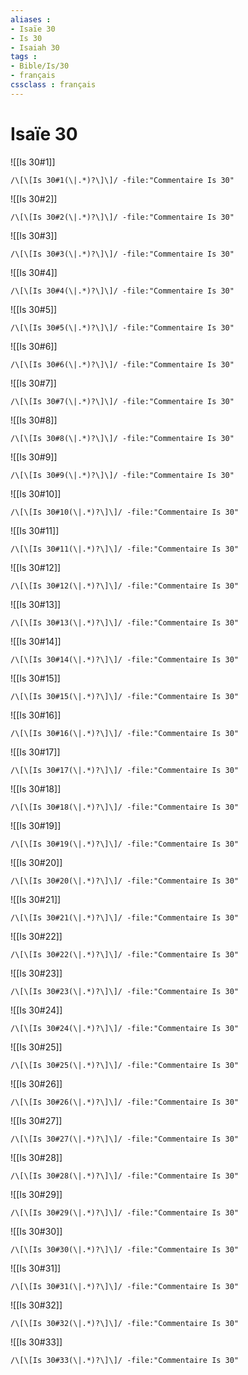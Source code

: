 ```yaml
---
aliases : 
- Isaïe 30
- Is 30
- Isaiah 30
tags : 
- Bible/Is/30
- français
cssclass : français
---
```


# Isaïe 30

![[Is 30#1]]

```query
/\[\[Is 30#1(\|.*)?\]\]/ -file:"Commentaire Is 30"
```

![[Is 30#2]]

```query
/\[\[Is 30#2(\|.*)?\]\]/ -file:"Commentaire Is 30"
```

![[Is 30#3]]

```query
/\[\[Is 30#3(\|.*)?\]\]/ -file:"Commentaire Is 30"
```

![[Is 30#4]]

```query
/\[\[Is 30#4(\|.*)?\]\]/ -file:"Commentaire Is 30"
```

![[Is 30#5]]

```query
/\[\[Is 30#5(\|.*)?\]\]/ -file:"Commentaire Is 30"
```

![[Is 30#6]]

```query
/\[\[Is 30#6(\|.*)?\]\]/ -file:"Commentaire Is 30"
```

![[Is 30#7]]

```query
/\[\[Is 30#7(\|.*)?\]\]/ -file:"Commentaire Is 30"
```

![[Is 30#8]]

```query
/\[\[Is 30#8(\|.*)?\]\]/ -file:"Commentaire Is 30"
```

![[Is 30#9]]

```query
/\[\[Is 30#9(\|.*)?\]\]/ -file:"Commentaire Is 30"
```

![[Is 30#10]]

```query
/\[\[Is 30#10(\|.*)?\]\]/ -file:"Commentaire Is 30"
```

![[Is 30#11]]

```query
/\[\[Is 30#11(\|.*)?\]\]/ -file:"Commentaire Is 30"
```

![[Is 30#12]]

```query
/\[\[Is 30#12(\|.*)?\]\]/ -file:"Commentaire Is 30"
```

![[Is 30#13]]

```query
/\[\[Is 30#13(\|.*)?\]\]/ -file:"Commentaire Is 30"
```

![[Is 30#14]]

```query
/\[\[Is 30#14(\|.*)?\]\]/ -file:"Commentaire Is 30"
```

![[Is 30#15]]

```query
/\[\[Is 30#15(\|.*)?\]\]/ -file:"Commentaire Is 30"
```

![[Is 30#16]]

```query
/\[\[Is 30#16(\|.*)?\]\]/ -file:"Commentaire Is 30"
```

![[Is 30#17]]

```query
/\[\[Is 30#17(\|.*)?\]\]/ -file:"Commentaire Is 30"
```

![[Is 30#18]]

```query
/\[\[Is 30#18(\|.*)?\]\]/ -file:"Commentaire Is 30"
```

![[Is 30#19]]

```query
/\[\[Is 30#19(\|.*)?\]\]/ -file:"Commentaire Is 30"
```

![[Is 30#20]]

```query
/\[\[Is 30#20(\|.*)?\]\]/ -file:"Commentaire Is 30"
```

![[Is 30#21]]

```query
/\[\[Is 30#21(\|.*)?\]\]/ -file:"Commentaire Is 30"
```

![[Is 30#22]]

```query
/\[\[Is 30#22(\|.*)?\]\]/ -file:"Commentaire Is 30"
```

![[Is 30#23]]

```query
/\[\[Is 30#23(\|.*)?\]\]/ -file:"Commentaire Is 30"
```

![[Is 30#24]]

```query
/\[\[Is 30#24(\|.*)?\]\]/ -file:"Commentaire Is 30"
```

![[Is 30#25]]

```query
/\[\[Is 30#25(\|.*)?\]\]/ -file:"Commentaire Is 30"
```

![[Is 30#26]]

```query
/\[\[Is 30#26(\|.*)?\]\]/ -file:"Commentaire Is 30"
```

![[Is 30#27]]

```query
/\[\[Is 30#27(\|.*)?\]\]/ -file:"Commentaire Is 30"
```

![[Is 30#28]]

```query
/\[\[Is 30#28(\|.*)?\]\]/ -file:"Commentaire Is 30"
```

![[Is 30#29]]

```query
/\[\[Is 30#29(\|.*)?\]\]/ -file:"Commentaire Is 30"
```

![[Is 30#30]]

```query
/\[\[Is 30#30(\|.*)?\]\]/ -file:"Commentaire Is 30"
```

![[Is 30#31]]

```query
/\[\[Is 30#31(\|.*)?\]\]/ -file:"Commentaire Is 30"
```

![[Is 30#32]]

```query
/\[\[Is 30#32(\|.*)?\]\]/ -file:"Commentaire Is 30"
```

![[Is 30#33]]

```query
/\[\[Is 30#33(\|.*)?\]\]/ -file:"Commentaire Is 30"
```

